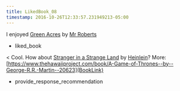 ```yaml
---
title: LikedBook_08
timestamp: 2016-10-26T12:33:57.231949213-05:00
---
```


I enjoyed [Green Acres](BookTitle) by [Mr Roberts](AuthorName)
* liked_book

< Cool. How about [Stranger in a Strange Land](BookTitle) by [Heinlein](AuthorName)? More: [https://www.thehawaiiproject.com/book/A-Game-of-Thrones--by--George-R.R.-Martin--20623](BookLink)
* provide_response_recommendation
